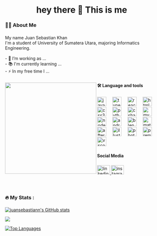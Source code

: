 <h1 align="center">hey there 👋 This is me</h1>

###

<h3 align="left">👩‍💻  About Me</h3>

###

<p align="left">My name Juan Sebastian Khan <br>I'm a student of University of Sumatera Utara, majoring Informatics Engineering.<br><br>- 🔭 I’m working as ...<br>- 📚 I'm currently learning ...<br>- ⚡ In my free time I ...</p>

###

<img align="left" height="300" src="https://camo.githubusercontent.com/62da68eb62b1e5f175f7d1f0191dd89a653d7908feb22d37d4a0ab07365d6791/68747470733a2f2f6d656469612e67697068792e636f6d2f6d656469612f4d3967624264396e6244724f5475314d71782f67697068792e676966"  />

###

<h4 align="left">🛠 Language and tools</h4>

###

<div align="left">
  <img src="https://cdn.jsdelivr.net/gh/devicons/devicon/icons/javascript/javascript-original.svg" height="30" alt="javascript logo"  />
  <img width="12" />
  <img src="https://cdn.jsdelivr.net/gh/devicons/devicon/icons/typescript/typescript-original.svg" height="30" alt="typescript logo"  />
  <img width="12" />
  <img src="https://cdn.jsdelivr.net/gh/devicons/devicon/icons/react/react-original.svg" height="30" alt="react logo"  />
  <img width="12" />
  <img src="https://cdn.jsdelivr.net/gh/devicons/devicon/icons/html5/html5-original.svg" height="30" alt="html5 logo"  />
  <img width="12" />
  <img src="https://cdn.jsdelivr.net/gh/devicons/devicon/icons/css3/css3-original.svg" height="30" alt="css3 logo"  />
  <img width="12" />
  <img src="https://cdn.jsdelivr.net/gh/devicons/devicon/icons/python/python-original.svg" height="30" alt="python logo"  />
  <img width="12" />
  <img src="https://cdn.jsdelivr.net/gh/devicons/devicon/icons/csharp/csharp-original.svg" height="30" alt="csharp logo"  />
  <img width="12" />
  <img src="https://cdn.jsdelivr.net/gh/devicons/devicon/icons/mysql/mysql-original.svg" height="30" alt="mysql logo"  />
  <img width="12" />
  <img src="https://cdn.jsdelivr.net/gh/devicons/devicon/icons/nodejs/nodejs-original.svg" height="30" alt="nodejs logo"  />
  <img width="12" />
  <img src="https://cdn.jsdelivr.net/gh/devicons/devicon/icons/androidstudio/androidstudio-original.svg" height="30" alt="androidstudio logo"  />
  <img width="12" />
  <img src="https://cdn.jsdelivr.net/gh/devicons/devicon/icons/blender/blender-original.svg" height="30" alt="blender logo"  />
  <img width="12" />
  <img src="https://cdn.jsdelivr.net/gh/devicons/devicon/icons/matlab/matlab-original.svg" height="30" alt="matlab logo"  />
  <img width="12" />
  <img src="https://cdn.jsdelivr.net/gh/devicons/devicon/icons/aftereffects/aftereffects-original.svg" height="30" alt="aftereffects logo"  />
  <img width="12" />
  <img src="https://cdn.jsdelivr.net/gh/devicons/devicon/icons/illustrator/illustrator-plain.svg" height="30" alt="illustrator logo"  />
  <img width="12" />
  <img src="https://cdn.jsdelivr.net/gh/devicons/devicon/icons/photoshop/photoshop-plain.svg" height="30" alt="photoshop logo"  />
  <img width="12" />
  <img src="https://cdn.jsdelivr.net/gh/devicons/devicon/icons/premierepro/premierepro-plain.svg" height="30" alt="premierepro logo"  />
  <img width="12" />
  <img src="https://cdn.jsdelivr.net/gh/devicons/devicon/icons/vscode/vscode-original.svg" height="30" alt="vscode logo"  />
</div>

###

<h4 align="left">Social Media</h4>

###

<div align="left">
  <a href="https://www.linkedin.com/in/juan-sebastian-b0b622254/" target="_blank">
    <img src="https://raw.githubusercontent.com/maurodesouza/profile-readme-generator/master/src/assets/icons/social/linkedin/default.svg" width="42" height="30" alt="linkedin logo"  />
  </a>
  <a href="https://www.instagram.com/juansebasstiann_/" target="_blank">
    <img src="https://raw.githubusercontent.com/maurodesouza/profile-readme-generator/master/src/assets/icons/social/instagram/default.svg" width="42" height="30" alt="instagram logo"  />
  </a>
</div>

###

<br clear="both">

<h3 align="left">🔥   My Stats :</h3>

###

<a href="http://www.github.com/juansebastiann"><img src="https://github-readme-stats.vercel.app/api?username=juansebastiann&show_icons=true&hide=issues,&count_private=true&title_color=22c55e&text_color=606C5D&icon_color=ef4444&bg_color=FFF4F4&hide_border=true&show_icons=true" alt="juansebastiann's GitHub stats" /></a>

<a href="http://www.github.com/juansebastiann"><img src="https://github-readme-streak-stats.herokuapp.com/?user=juansebastiann&stroke=606C5D&background=FFF4F4&ring=22c55e&fire=22c55e&currStreakNum=606C5D&currStreakLabel=22c55e&sideNums=606C5D&sideLabels=606C5D&dates=606C5D&hide_border=true" /></a>

<!-- <a href="http://www.github.com/juansebastiann"><img src="https://activity-graph.herokuapp.com/graph?username=juansebastiann&bg_color=FFF4F4&color=606C5D&line=ef4444&point=606C5D&area_color=FFF4F4&area=true&hide_border=true&custom_title=GitHub%20Commits%20Graph" alt="GitHub Commits Graph" /></a> -->

<a href="https://github.com/juansebastiann" align="left"><img src="https://github-readme-stats.vercel.app/api/top-langs/?username=juansebastiann&langs_count=10&title_color=22c55e&text_color=606C5D&icon_color=ef4444&bg_color=FFF4F4&hide_border=true&locale=en&custom_title=Top%20%Languages" alt="Top Languages" /></a>
